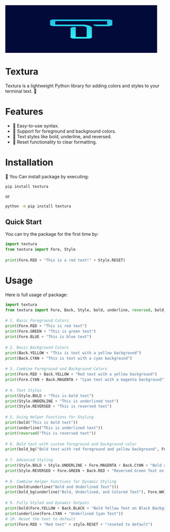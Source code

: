 <img src="TexturaLogo.png" width="480" height="150">

# Textura
Textura is a lightweight Python library for adding colors and styles to your terminal text. 🎨

# Features
- 🌟 Easy-to-use syntax.
- 🎨 Support for foreground and background colors.
- 📝 Text styles like bold, underline, and reversed.
- 🧽 Reset functionality to clear formatting.

# Installation
📩 You Can install package by executing:
```bash
pip install textura
```
or
```bash
python -m pip install textura
```
## Quick Start
You can try the package for the first time by:
```python
import textura
from textura import Fore, Style

print(Fore.RED + "This is a red text!" + Style.RESET)
```
# Usage
Here is full usage of package:
```python
import textura
from textura import Fore, Back, Style, bold, underline, reversed, bold_bg

# 1. Basic Foreground Colors
print(Fore.RED + "This is red text")
print(Fore.GREEN + "This is green text")
print(Fore.BLUE + "This is blue text")

# 2. Basic Background Colors
print(Back.YELLOW + "This is text with a yellow background")
print(Back.CYAN + "This is text with a cyan background")

# 3. Combine Foreground and Background Colors
print(Fore.RED + Back.YELLOW + "Red text with a yellow background")
print(Fore.CYAN + Back.MAGENTA + "Cyan text with a magenta background")

# 4. Text Styles
print(Style.BOLD + "This is bold text")
print(Style.UNDERLINE + "This is underlined text")
print(Style.REVERSED + "This is reversed text")

# 5. Using Helper Functions for Styling
print(bold("This is bold text"))
print(underline("This is underlined text"))
print(reversed("This is reversed text"))

# 6. Bold text with custom foreground and background color
print(bold_bg("Bold text with red foreground and yellow background", Fore.RED, Back.YELLOW))

# 7. Advanced Styling
print(Style.BOLD + Style.UNDERLINE + Fore.MAGENTA + Back.CYAN + "Bold and Underlined Magenta Text on Cyan Background")
print(Style.REVERSED + Fore.GREEN + Back.RED + "Reversed Green Text on Red Background")

# 8. Combine Helper Functions for Dynamic Styling
print(bold(underline("Bold and Underlined Text")))
print(bold_bg(underline("Bold, Underlined, and Colored Text"), Fore.WHITE, Back.BLUE))

# 9. Fully Styled and Dynamic Outputs
print(bold(Fore.YELLOW + Back.BLACK + "Bold Yellow Text on Black Background"))
print(underline(Fore.CYAN + "Underlined Cyan Text"))
# 10. Reset the text to default
print(Fore.RED + "Red text" + style.RESET + "reseted to default")
```
